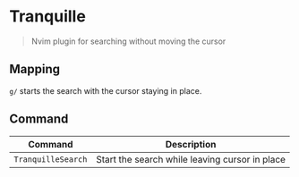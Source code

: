 # Tranquille

> Nvim plugin for searching without moving the cursor


## Mapping

`g/` starts the search with the cursor staying in place.


## Command

| Command | Description |
| - | - |
| `TranquilleSearch` | Start the search while leaving cursor in place |
